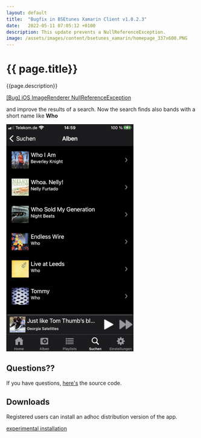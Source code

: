 ```yaml
---
layout: default
title:  "Bugfix in BSEtunes Xamarin Client v1.0.2.3"
date:   2022-05-11 07:05:12 +0100
description: This update prevents a NullReferenceException.
image: /assets/images/content/bsetunes_xamarin/homepage_337x600.PNG
---
```


# {{ page.title}}

{{page.description}}

[[Bug] iOS ImageRenderer NullReferenceException](https://github.com/xamarin/Xamarin.Forms/issues/15104)

and improve the results of a search. Now the search finds also bands with a short name like **Who**

![Search Results](/assets/images/content/bsetunes_xamarin/searchresult_337x600.png)

## Questions??
If you have questions, [here's]({{site.repositories.bsetunes_xamarin}}) the source code.

## Downloads

Registered users can install an adhoc distribution version of the app.

<a href="itms-services://?action=download-manifest&url=https://github.com/uwe-e/BSE.Tunes.Xamarin/releases/download/v1.0.2.3/manifest.plist">experimental installation</a>


